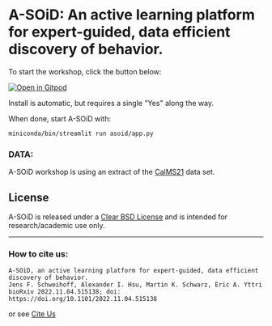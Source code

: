 # A-SOiD: An active learning platform for expert-guided, data efficient discovery of behavior.

To start the workshop, click the button below:

[![Open in Gitpod](https://gitpod.io/button/open-in-gitpod.svg)](https://gitpod.io/#https://github.com/JensBlack/A-SOID_workshop)

Install is automatic, but requires a single "Yes" along the way.

When done, start A-SOiD with:

```bash
miniconda/bin/streamlit run asoid/app.py
```


### DATA:

 A-SOiD workshop is using an extract of the [CalMS21](https://data.caltech.edu/records/s0vdx-0k302) data set.

## License
A-SOiD is released under a [Clear BSD License](https://github.com/YttriLab/A-SOID/blob/main/LICENSE) and is intended for research/academic use only.

---

### How to cite us:
    A-SOiD, an active learning platform for expert-guided, data efficient discovery of behavior.
    Jens F. Schweihoff, Alexander I. Hsu, Martin K. Schwarz, Eric A. Yttri
    bioRxiv 2022.11.04.515138; doi: https://doi.org/10.1101/2022.11.04.515138

or see [Cite Us](CITATION)



